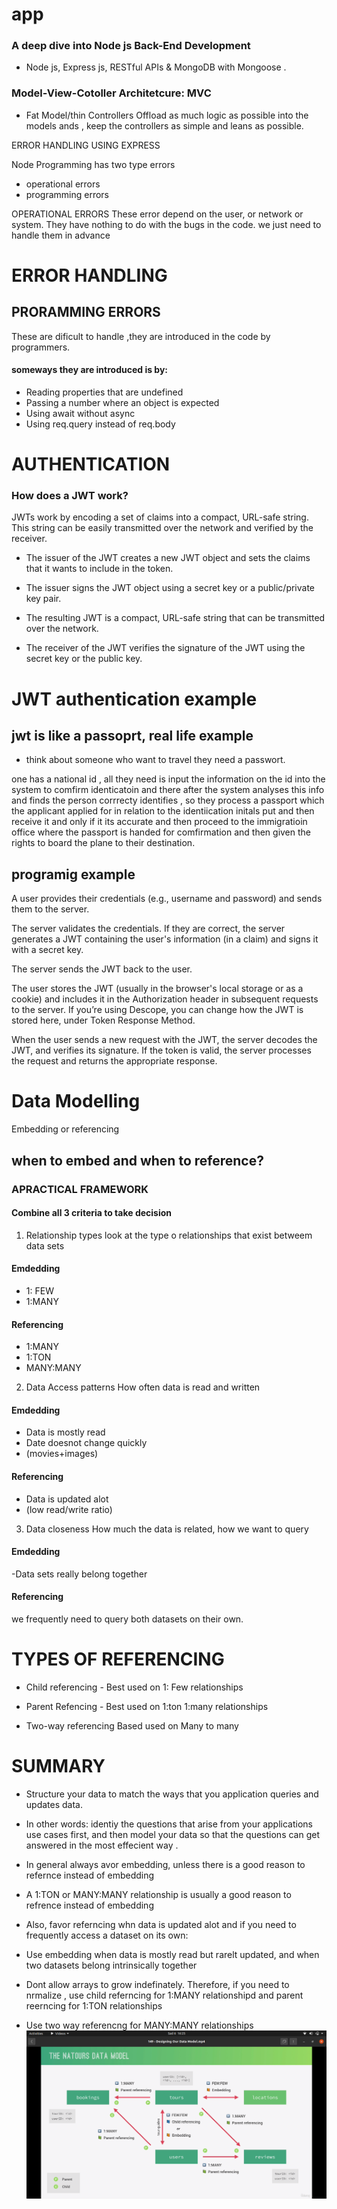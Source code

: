 # app

### A deep dive into Node js Back-End Development

- Node js, Express js, RESTful APIs & MongoDB with Mongoose .

### Model-View-Cotoller Architetcure: MVC

- Fat Model/thin Controllers
  Offload as much logic as possible into the models ands , keep the controllers as simple and leans as possible.

ERROR HANDLING USING EXPRESS

Node Programming has two type errors

- operational errors
- programming errors

OPERATIONAL ERRORS
These error depend on the user, or network or system. They have nothing to do with the bugs in the code.
we just need to handle them in advance

# ERROR HANDLING

## PRORAMMING ERRORS

These are dificult to handle ,they are introduced in the code by programmers.

#### someways they are introduced is by:

- Reading properties that are undefined
- Passing a number where an object is expected
- Using await without async
- Using req.query instead of req.body

# AUTHENTICATION

### How does a JWT work?

JWTs work by encoding a set of claims into a compact, URL-safe string. This string can be easily transmitted over the network and verified by the receiver.

- The issuer of the JWT creates a new JWT object and sets the claims that it wants to include in the token.

- The issuer signs the JWT object using a secret key or a public/private key pair.

- The resulting JWT is a compact, URL-safe string that can be transmitted over the network.

- The receiver of the JWT verifies the signature of the JWT using the secret key or the public key.

# JWT authentication example

## jwt is like a passoprt, real life example

- think about someone who want to travel they need a passwort.

one has a national id , all they need is input the information on the id into the system to comfirm identicatoin and there after the system analyses this info and finds the person corrrecty identifies , so they process a passport which the applicant applied for in relation to the identiication initals put and then receive it and only if it its accurate and then proceed to the immigratioin office where the passport is handed for comfirmation and then given the rights to board the plane to their destination.

## programig example

A user provides their credentials (e.g., username and password) and sends them to the server.

The server validates the credentials. If they are correct, the server generates a JWT containing the user's information (in a claim) and signs it with a secret key.

The server sends the JWT back to the user.

The user stores the JWT (usually in the browser's local storage or as a cookie) and includes it in the Authorization header in subsequent requests to the server. If you’re using Descope, you can change how the JWT is stored here, under Token Response Method.

When the user sends a new request with the JWT, the server decodes the JWT, and verifies its signature. If the token is valid, the server processes the request and returns the appropriate response.

# Data Modelling

Embedding or referencing

## when to embed and when to reference?

### APRACTICAL FRAMEWORK

#### Combine all 3 criteria to take decision

1. Relationship types
   look at the type o relationships that exist betweem data sets

#### Emdedding

- 1: FEW
- 1:MANY

#### Referencing

- 1:MANY
- 1:TON
- MANY:MANY

2. Data Access patterns
   How often data is read and written

#### Emdedding

- Data is mostly read
- Date doesnot change quickly
- (movies+images)

#### Referencing

- Data is updated alot
- (low read/write ratio)

3. Data closeness
   How much the data is related, how we want to query

#### Emdedding

-Data sets really belong together

#### Referencing

we frequently need to query both datasets on their own.

# TYPES OF REFERENCING

- Child referencing -
  Best used on
  1: Few relationships

- Parent Refencing -
  Best used on
  1:ton
  1:many relationships

- Two-way referencing
  Based used on
  Many to many

# SUMMARY

- Structure your data to match the ways that you application queries and updates data.

- In other words: identiy the questions that arise from your applications use cases first, and then model your data so that the questions can get answered in the most effecient way .

- In general always avor embedding, unless there is a good reason to refernce instead of embedding

- A 1:TON or MANY:MANY relationship is usually a good reason to refrence instead of embedding

- Also, favor referncing whn data is updated alot and if you need to frequently access a dataset on its own:

- Use embedding when data is mostly read but rarelt updated, and when two datasets belong intrinsically together

- Dont allow arrays to grow indefinately. Therefore, if you need to nrmalize , use child referncing for 1:MANY relationshipd and parent reerncing for 1:TON relationships

- Use two way referencng for MANY:MANY relationships
  ![alt text](<Screenshot from 2024-11-06 16-25-39.png>)
